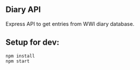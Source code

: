 Diary API
---

Express API to get entries from WWI diary database.


Setup for dev:
---
```
npm install
npm start

```

